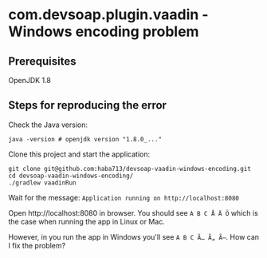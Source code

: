 # com.devsoap.plugin.vaadin - Windows encoding problem

## Prerequisites

OpenJDK 1.8

## Steps for reproducing the error

Check the Java version:
```
java -version # openjdk version "1.8.0_..."
```

Clone this project and start the application:
```
git clone git@github.com:haba713/devsoap-vaadin-windows-encoding.git
cd devsoap-vaadin-windows-encoding/
./gradlew vaadinRun
```

Wait for the message: `Application running on http://localhost:8080`

Open http://localhost:8080 in browser. You should see `A B C Å Ä Ö` which is
the case when running the app in Linux or Mac.

However, in you run the app in Windows you'll see `A B C Ã… Ã„ Ã–`. How can I
fix the problem?
